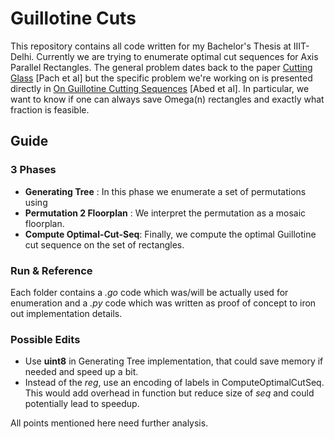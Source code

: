 # Guillotine Cuts
This repository contains all code written for my Bachelor's Thesis at IIIT-Delhi. Currently we are trying to enumerate optimal cut sequences for Axis Parallel Rectangles. The general problem dates back to the paper [Cutting Glass](https://dl.acm.org/citation.cfm?id=336223) [Pach et al] but the specific problem we're working on is presented directly in [On Guillotine Cutting Sequences](http://drops.dagstuhl.de/opus/volltexte/2015/5291/) [Abed et al]. In particular, we want to know if one can always save Omega(n) rectangles and exactly what fraction is feasible.

## Guide 

### 3 Phases 

- **Generating Tree** : In this phase we enumerate a set of permutations using 
- **Permutation 2 Floorplan** : We interpret the permutation as a mosaic floorplan.
- **Compute Optimal-Cut-Seq**: Finally, we compute the optimal Guillotine cut sequence on the set of rectangles.

### Run & Reference

Each folder contains a *.go* code which was/will be actually used for enumeration and a *.py* code which was written as proof of concept to iron out implementation details.

### Possible Edits

- Use **uint8** in Generating Tree implementation, that could save memory if needed and speed up a bit.
- Instead of the *reg*, use an encoding of labels in ComputeOptimalCutSeq. This would add overhead in function but reduce size of *seq* and could potentially lead to speedup.

All points mentioned here need further analysis.
